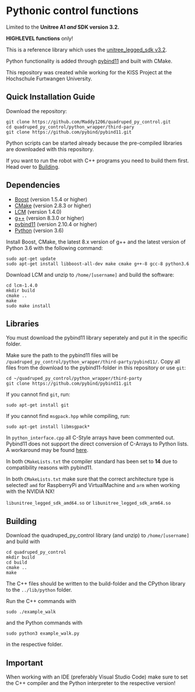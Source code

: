 # Pythonic control functions
Limited to the **Unitree A1 _and_ SDK version 3.2.**

**HIGHLEVEL functions** only!

This is a reference library which uses the [unitree_legged_sdk v3.2](https://github.com/unitreerobotics/unitree_legged_sdk).

Python functionality is added through [pybind11](https://github.com/pybind/pybind11) and built with CMake.

This repository was created while working for the KISS Project at the Hochschule Furtwangen University.

## Quick Installation Guide
Download the repository:
```
git clone https://github.com/Maddy1206/quadruped_py_control.git
cd quadruped_py_control/python_wrapper/third-pary
git clone https://github.com/pybind/pybind11.git
```
Python scripts can be started already because the pre-compiled libraries are downloaded with this repository.

If you want to run the robot with C++ programs you need to build them first.
Head over to [Building](#building).

## Dependencies
- [Boost](https://www.boost.org/) (version 1.5.4 or higher)
- [CMake](https://cmake.org/) (version 2.8.3 or higher)
- [LCM](https://github.com/lcm-proj/lcm/releases) (version 1.4.0)
- [g++](https://gcc.gnu.org/) (version 8.3.0 or higher)
- [pybind11](https://github.com/pybind/pybind11) (version 2.10.4 or higher)
- [Python](https://www.python.org/) (version 3.6)

Install Boost, CMake, the latest 8.x version of g++ and the latest version of Python 3.6 with the following command:
```
sudo apt-get update
sudo apt-get install libboost-all-dev make cmake g++-8 gcc-8 python3.6
```

Download LCM and unzip to `/home/[username]` and build the software:
```
cd lcm-1.4.0
mkdir build
cmake ..
make
sudo make install
```

## Libraries
You must download the pybind11 library seperately and put it in the specific folder.

Make sure the path to the pybind11 files will be `/quadruped_py_control/python_wrapper/third-party/pybind11/`. Copy all files from the download to the pybind11-folder in this repository or use `git`:

```
cd ~/quadruped_py_control/python_wrapper/third-party
git clone https://github.com/pybind/pybind11.git
```

If you cannot find `git`, run:

`sudo apt-get install git`

If you cannot find `msgpack.hpp` while compiling, run:

`sudo apt-get install libmsgpack*`

In `python_interface.cpp` all C-Style arrays have been commented out. Pybind11 does not support the direct conversion of C-Arrays to Python lists. A workaround may be found [here](https://github.com/pybind/pybind11/issues/2149).

In both `CMakeLists.txt` the compiler standard has been set to **14** due to compatibility reasons with pybind11.

In both `CMakeLists.txt` make sure that the correct architecture type is selected! `amd` for RaspberryPi and VirtualMachine and `arm` when working with the NVIDIA NX!

`libunitree_legged_sdk_amd64.so` or `libunitree_legged_sdk_arm64.so`

## Building
Download the quadruped_py_control library (and unzip) to `/home/[username]` and build with
```
cd quadruped_py_control
mkdir build
cd build
cmake ..
make 
```

The C++ files should be written to the build-folder and the CPython library to the `../lib/python` folder. 

Run the C++ commands with
```
sudo ./example_walk
```
and the Python commands with
```
sudo python3 example_walk.py
```
in the respective folder.

## Important
When working with an IDE (preferably Visual Studio Code) make sure to set the C++ compiler and the Python interpreter to the respective version!
